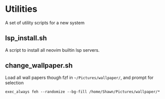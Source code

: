 # Utilities

A set of utility scripts for a new system

## lsp_install.sh

A script to install all neovim builtin lsp servers.

## change_wallpaper.sh

Load all wall papers though fzf in `~/Pictures/wallpaper/`, and prompt for selection

`exec_always feh --randomize --bg-fill /home/Shawn/Pictures/wallpaper/*`
